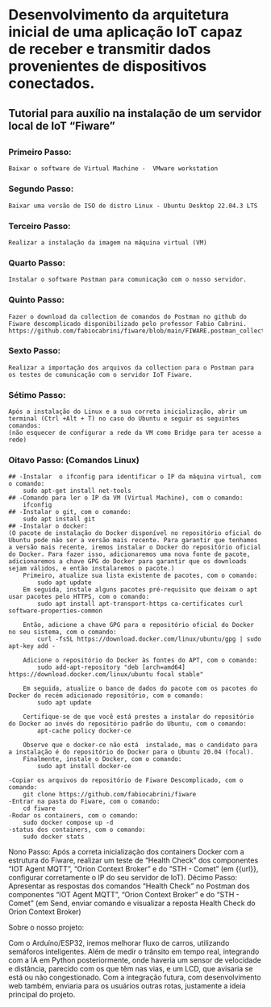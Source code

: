 # Desenvolvimento da arquitetura inicial de uma aplicação IoT capaz de receber e transmitir dados provenientes de dispositivos conectados.
##
## Tutorial para auxílio na instalação de um servidor local de IoT “Fiware”
##
### Primeiro Passo:
    Baixar o software de Virtual Machine -  VMware workstation
### Segundo Passo:
    Baixar uma versão de ISO de distro Linux - Ubuntu Desktop 22.04.3 LTS
### Terceiro Passo:
    Realizar a instalação da imagem na máquina virtual (VM)
### Quarto Passo:
    Instalar o software Postman para comunicação com o nosso servidor.
### Quinto Passo:
    Fazer o download da collection de comandos do Postman no github do Fiware descomplicado disponibilizado pelo professor Fabio Cabrini. https://github.com/fabiocabrini/fiware/blob/main/FIWARE.postman_collection.json
### Sexto Passo:
    Realizar a importação dos arquivos da collection para o Postman para os testes de comunicação com o servidor IoT Fiware. 
### Sétimo Passo:
    Após a instalação do Linux e a sua correta inicialização, abrir um terminal (Ctrl +Alt + T) no caso do Ubuntu e seguir os seguintes comandos:
    (não esquecer de configurar a rede da VM como Bridge para ter acesso a rede)
### Oitavo Passo: (Comandos Linux)
    ## -Instalar  o ifconfig para identificar o IP da máquina virtual, com o comando:
        sudo apt-get install net-tools
    ## -Comando para ler o IP da VM (Virtual Machine), com o comando:
        ifconfig
    ## -Instalar o git, com o comando:
        sudo apt install git
    ## -Instalar o docker:
    (O pacote de instalação do Docker disponível no repositório oficial do Ubuntu pode não ser a versão mais recente. Para garantir que tenhamos a versão mais recente, iremos instalar o Docker do repositório oficial do Docker. Para fazer isso, adicionaremos uma nova fonte de pacote, adicionaremos a chave GPG do Docker para garantir que os downloads sejam válidos, e então instalaremos o pacote.)
        Primeiro, atualize sua lista existente de pacotes, com o comando:
         	sudo apt update
        Em seguida, instale alguns pacotes pré-requisito que deixam o apt usar pacotes pelo HTTPS, com o comando:
         	sudo apt install apt-transport-https ca-certificates curl software-properties-common

        Então, adicione a chave GPG para o repositório oficial do Docker no seu sistema, com o comando:
         	curl -fsSL https://download.docker.com/linux/ubuntu/gpg | sudo apt-key add -

        Adicione o repositório do Docker às fontes do APT, com o comando:
            sudo add-apt-repository "deb [arch=amd64] https://download.docker.com/linux/ubuntu focal stable"

        Em seguida, atualize o banco de dados do pacote com os pacotes do Docker do recém adicionado repositório, com o comando:
            sudo apt update

        Certifique-se de que você está prestes a instalar do repositório do Docker ao invés do repositório padrão do Ubuntu, com o comando:
            apt-cache policy docker-ce

        Observe que o docker-ce não está  instalado, mas o candidato para a instalação é do repositório do Docker para o Ubuntu 20.04 (focal).
        Finalmente, instale o Docker, com o comando:  
            sudo apt install docker-ce
       
    -Copiar os arquivos do repositório de Fiware Descomplicado, com o comando:
        git clone https://github.com/fabiocabrini/fiware
    -Entrar na pasta do Fiware, com o comando:
        cd fiware
    -Rodar os containers, com o comando:
        sudo docker compose up -d
    -status dos containers, com o comando:
        sudo docker stats
Nono Passo:
    Após a correta inicialização dos containers Docker com a estrutura do Fiware, realizar um teste de “Health Check” dos componentes “IOT Agent MQTT”, “Orion Context Broker” e do “STH - Comet” (em {{url}}, configurar corretamente o IP do seu servidor de IoT).
Décimo Passo:
    Apresentar as respostas dos comandos “Health Check” no Postman dos componentes “IOT Agent MQTT”, “Orion Context Broker” e do “STH - Comet” (em Send, enviar comando e visualizar a reposta Health Check do Orion Context Broker)


Sobre o nosso projeto:

Com o Arduíno/ESP32, iremos melhorar fluxo de carros, utilizando semáforos inteligentes. Além de medir o trânsito em tempo real, integrando com a IA em Python posteriormente, onde haveria um sensor de velocidade e distância, parecido com os que têm nas vias, e um LCD, que avisaria se está ou não congestionado. Com a integração futura, com desenvolvimento web também, enviaria para os usuários outras rotas, justamente a ideia principal do projeto.
